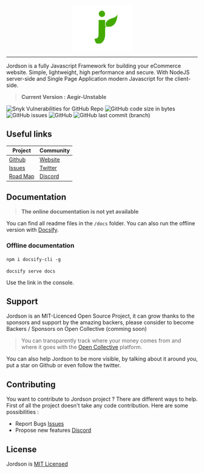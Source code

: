 <p align="center">
    <img src="docs/logo.png">
</p>

---

Jordson is a fully Javascript Framework for building your eCommerce website. Simple, lightweight, high performance and secure. With NodeJS server-side and Single Page Application modern Javascript for the client-side.

>  **Current Version : Aegir-Unstable**

![Snyk Vulnerabilities for GitHub Repo](https://img.shields.io/snyk/vulnerabilities/github/jordson-io/jordson)
![GitHub code size in bytes](https://img.shields.io/github/languages/code-size/jordson-io/jordson)
![GitHub issues](https://img.shields.io/github/issues-raw/jordson-io/jordson)
![GitHub](https://img.shields.io/github/license/jordson-io/jordson)
![GitHub last commit (branch)](https://img.shields.io/github/last-commit/jordson-io/jordson/aegir-unstable)

## Useful links

| **Project** | **Community** |
|--------------|---------------|
|[Github](https://github.com/jordson-io/jordson)|[Website](https://www.jordson.io)|
|[Issues](https://github.com/jordson-io/jordson/issues)|[Twitter](https://twitter.com/JORDSONoff)|
|[Road Map](https://github.com/orgs/jordson-io/projects/2)|[Discord](https://discord.gg/zTucuMucwG)|

## Documentation

> **The online documentation is not yet available**

You can find all readme files in the `/docs` folder. You can also run the offline version with [Docsify](https://docsify.js.org/#/).

### Offline documentation

`npm i docsify-cli -g`

`docsify serve docs`

Use the link in the console.

## Support

Jordson is an MIT-Licenced Open Source Project, it can grow thanks to the sponsors and support by the amazing backers, please consider to become Backers / Sponsors on Open Collective (comming soon)

> You can transparently track where your money comes from and where it goes with the [Open Collective](https://opencollective.com) platform.

You can also help Jordson to be more visible, by talking about it around you, put a star on Github or even follow the twitter.

## Contributing

You want to contribute to Jordson project ? There are different ways to help. First of all the project doesn't take any code contribution. Here are some possibilities :

- Report Bugs [Issues](https://github.com/jordson-io/jordson/issues)
- Propose new features [Discord](https://discord.gg/zTucuMucwG)

## License

Jordson is [MIT Licensed](LICENCE)